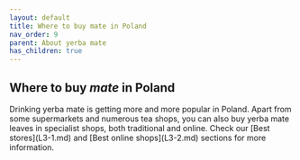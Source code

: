 ```yaml
---
layout: default
title: Where to buy mate in Poland
nav_order: 9
parent: About yerba mate
has_children: true
---
```



## Where to buy *mate* in Poland

<p>Drinking yerba mate is getting more and more popular in Poland. Apart from some supermarkets and numerous tea shops, you can also buy yerba mate leaves in specialist shops, both traditional and online. Check our [Best stores](L3-1.md) and [Best online shops](L3-2.md) sections for more information.<p>